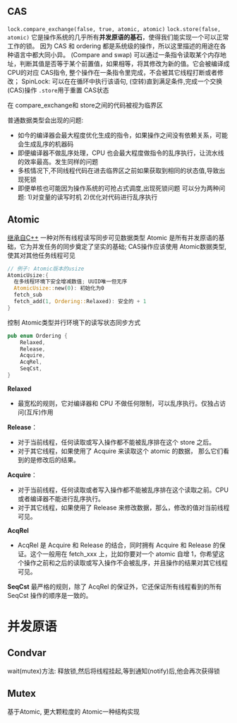 ## CAS
`lock.compare_exchange(false, true, atomic, atomic)`
`lock.store(false, atomic)`
它是操作系统的几乎所有**并发原语的基石**，使得我们能实现一个可以正常工作的锁。
因为 CAS 和 ordering 都是系统级的操作，所以这里描述的用途在各种语言中都大同小异。
(Compare and swap) 可以通过一条指令读取某个内存地址，判断其值是否等于某个前置值，如果相等，将其修改为新的值。它会被编译成 CPU的对应 CAS指令, 整个操作在一条指令里完成，不会被其它线程打断或者修改；
SpinLock: 可以在在循环中执行该语句, (空转)直到满足条件,完成一个交换(CAS)操作
`.store`用于重置 CAS状态

在 compare_exchange和 store之间的代码被视为临界区


普通数据类型会出现的问题:
* 如今的编译器会最大程度优化生成的指令，如果操作之间没有依赖关系，可能会生成乱序的机器码
* 即便编译器不做乱序处理，CPU 也会最大程度做指令的乱序执行，让流水线的效率最高。发生同样的问题
* 多核情况下,不同线程代码在进去临界区之前如果获取到相同的状态值,导致出现死锁
* 即便单核也可能因为操作系统的可抢占式调度,出现死锁问题
可以分为两种问题: 1)对变量的读写时机  2)优化对代码进行乱序执行


## Atomic
[继承自C++](https://en.cppreference.com/w/cpp/atomic/memory_order)
一种对所有线程读写同步可见数据类型
Atomic 是所有并发原语的基础，它为并发任务的同步奠定了坚实的基础;
CAS操作应该使用 Atomic数据类型,使其对其他任务线程可见
```rust
// 例子: Atomic版本的usize
AtomicUsize:{
  在多线程环境下安全增减数值; UUID唯一但无序
  AtomicUsize::new(0): 初始化为0
  fetch_sub
  fetch_add(1, Ordering::Relaxed): 安全的 + 1
}
```

控制 Atomic类型并行环境下的读写状态同步方式
```rust
pub enum Ordering {
    Relaxed,
    Release,
    Acquire,
    AcqRel,
    SeqCst,
}
```
**Relaxed**
* 最宽松的规则，它对编译器和 CPU 不做任何限制，可以乱序执行。仅独占访问(互斥)作用

**Release**：
* 对于当前线程，任何读取或写入操作都不能被乱序排在这个 store 之后。
* 对于其它线程，如果使用了 Acquire 来读取这个 atomic 的数据， 那么它们看到的是修改后的结果。

**Acquire**：
* 对于当前线程，任何读取或者写入操作都不能被乱序排在这个读取之前。CPU 或者编译器不能进行乱序执行。
* 对于其它线程，如果使用了 Release 来修改数据，那么，修改的值对当前线程可见。

**AcqRel**
* AcqRel 是 Acquire 和 Release 的结合，同时拥有 Acquire 和 Release 的保证。这个一般用在 fetch_xxx 上，比如你要对一个 atomic 自增 1，你希望这个操作之前和之后的读取或写入操作不会被乱序，并且操作的结果对其它线程可见。

**SeqCst**
最严格的规则，除了 AcqRel 的保证外，它还保证所有线程看到的所有 SeqCst 操作的顺序是一致的。


# 并发原语

## Condvar
wait(mutex)方法: 释放锁,然后将线程挂起,等到通知(notify)后,他会再次获得锁

## Mutex
基于Atomic, 更大颗粒度的 Atomic一种结构实现


